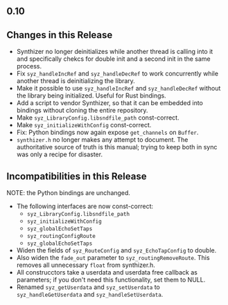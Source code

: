 ## 0.10

## Changes in this Release

- Synthizer no longer deinitializes while another thread is calling into it and
  specifically chekcs for double init and a second init in the same process.
- Fix `syz_handleIncRef` and `syz_handleDecRef` to work concurrently while
  another thread is deinitializing the library.
- Make it possible to use `syz_handleIncRef` and `syz_handleDecRef` without the
  library being initialized.  Useful for Rust bindings.
- Add a script to vendor Synthizer, so that it can be embedded into bindings
  without cloning the entire repository.
- Make `syz_LibraryConfig.libsndfile_path` const-correct.
- Make `syz_initializeWithConfig` const-correct.
- Fix: Python bindings now again expose `get_channels` on `Buffer`.
- `synthizer.h` no longer makes any attempt to document.  The authoritative
  source of truth is this manual; trying to keep both in sync was only a recipe
  for disaster.

## Incompatibilities in this Release

NOTE: the Python bindings are unchanged.

- The following interfaces are now const-correct:
  - `syz_LibraryConfig.libsndfile_path`
  - `syz_initializeWithConfig`
  - `syz_globalEchoSetTaps`
  - `syz_routingConfigRoute`
  - `syz_globalEchoSetTaps`
- Widen the fields of `syz_RouteConfig` and `syz_EchoTapConfig`  to double.
- Also widen the `fade_out` parameter to `syz_routingRemoveRoute`.  This removes
  all unnecessary `float` from synthizer.h.
- All construcctors take a userdata and userdata free callback as parameters; if
  you don't need this functionality, set them to NULL.
- Renamed `syz_getUserdata` and `syz_setUserdata` to `syz_handleGetUserdata` and
  `syz_handleSetUserdata`.
